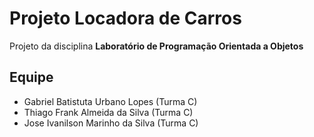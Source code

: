 # Projeto Locadora de Carros

Projeto da disciplina **Laboratório de Programação Orientada a Objetos**

## Equipe
- Gabriel Batistuta Urbano Lopes (Turma C)
- Thiago Frank Almeida da Silva (Turma C)
- Jose Ivanilson Marinho da Silva (Turma C)